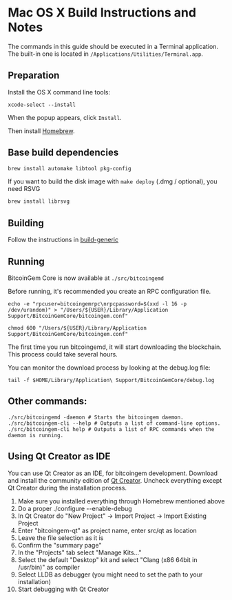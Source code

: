 Mac OS X Build Instructions and Notes
====================================
The commands in this guide should be executed in a Terminal application.
The built-in one is located in `/Applications/Utilities/Terminal.app`.

Preparation
-----------
Install the OS X command line tools:

`xcode-select --install`

When the popup appears, click `Install`.

Then install [Homebrew](https://brew.sh).

Base build dependencies
-----------------------

```bash
brew install automake libtool pkg-config
```

If you want to build the disk image with `make deploy` (.dmg / optional), you need RSVG
```bash
brew install librsvg
```

Building
--------

Follow the instructions in [build-generic](build-generic.md)

Running
-------

BitcoinGem Core is now available at `./src/bitcoingemd`

Before running, it's recommended you create an RPC configuration file.

    echo -e "rpcuser=bitcoingemrpc\nrpcpassword=$(xxd -l 16 -p /dev/urandom)" > "/Users/${USER}/Library/Application Support/BitcoinGemCore/bitcoingem.conf"

    chmod 600 "/Users/${USER}/Library/Application Support/BitcoinGemCore/bitcoingem.conf"

The first time you run bitcoingemd, it will start downloading the blockchain. This process could take several hours.

You can monitor the download process by looking at the debug.log file:

    tail -f $HOME/Library/Application\ Support/BitcoinGemCore/debug.log

Other commands:
-------

    ./src/bitcoingemd -daemon # Starts the bitcoingem daemon.
    ./src/bitcoingem-cli --help # Outputs a list of command-line options.
    ./src/bitcoingem-cli help # Outputs a list of RPC commands when the daemon is running.

Using Qt Creator as IDE
------------------------
You can use Qt Creator as an IDE, for bitcoingem development.
Download and install the community edition of [Qt Creator](https://www.qt.io/download/).
Uncheck everything except Qt Creator during the installation process.

1. Make sure you installed everything through Homebrew mentioned above
2. Do a proper ./configure --enable-debug
3. In Qt Creator do "New Project" -> Import Project -> Import Existing Project
4. Enter "bitcoingem-qt" as project name, enter src/qt as location
5. Leave the file selection as it is
6. Confirm the "summary page"
7. In the "Projects" tab select "Manage Kits..."
8. Select the default "Desktop" kit and select "Clang (x86 64bit in /usr/bin)" as compiler
9. Select LLDB as debugger (you might need to set the path to your installation)
10. Start debugging with Qt Creator
